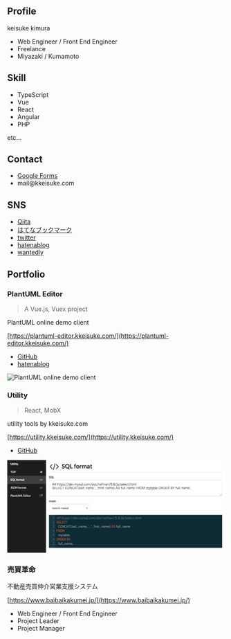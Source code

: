 ## Profile

keisuke kimura

- Web Engineer / Front End Engineer
- Freelance
- Miyazaki / Kumamoto

## Skill

- TypeScript
- Vue
- React
- Angular
- PHP

etc...

## Contact

- [Google Forms](https://goo.gl/forms/xoKOlTbN2Mqf5eh22)
- &#x6d;&#x61;&#x69;&#x6c;&#x40;&#x6b;&#x6b;&#x65;&#x69;&#x73;&#x75;&#x6b;&#x65;&#x2e;&#x63;&#x6f;&#x6d;

## SNS

- [Qiita](http://qiita.com/kkeisuke)
- [はてなブックマーク](http://b.hatena.ne.jp/kkeisuke)
- [twitter](https://twitter.com/kkeisuke)
- [hatenablog](http://kkeisuke.hatenablog.com)
- [wantedly](https://www.wantedly.com/users/26957334)

## Portfolio

### PlantUML Editor

> A Vue.js, Vuex project

PlantUML online demo client

[https://plantuml-editor.kkeisuke.com/](https://plantuml-editor.kkeisuke.com/)

- [GitHub](https://github.com/kkeisuke/plantuml-editor)
- [hatenablog](http://kkeisuke.hatenablog.com/entry/2017/08/07/160845)

![PlantUML online demo client](https://plantuml-editor.kkeisuke.com/static/capture1_20170809.png)

### Utility

> React, MobX

utility tools by kkeisuke.com

[https://utility.kkeisuke.com/](https://utility.kkeisuke.com/)

- [GitHub](https://github.com/kkeisuke/utility)

![utility tools by kkeisuke.com](https://raw.githubusercontent.com/kkeisuke/utility/master/screenshot/sqlformat.png)

### 売買革命

不動産売買仲介営業支援システム

[https://www.baibaikakumei.jp/](https://www.baibaikakumei.jp/)

- Web Engineer / Front End Engineer
- Project Leader
- Project Manager
